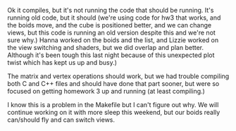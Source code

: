 Ok it compiles, but it's not running the code that should be  running. It's running old code, but
it should (we're using code for hw3 that works, and the boids move, and the cube is positioned better,
and we can change views, but this code is running an old version despite this and we're not sure why.)
Hanna worked on the boids and the list, and Lizzie worked on the view switching and shaders, but we
did overlap and plan better. Although it's been tough this last night because of this unexpected plot
twist which has kept us up and busy.)

The matrix and vertex operations should work, but we had trouble compiling both C and C++ files and should
have done that part sooner, but were so focused on getting homework 3 up and running (at least
compiling.)

I know this is a problem in the Makefile but I can't figure out why. We will continue working on
it with more sleep this weekend, but our boids really can/should fly and can switch views.
